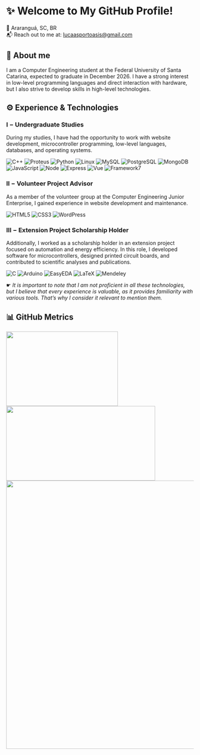 # ✨ Welcome to My GitHub Profile!
📌 Araranguá, SC, BR <br /> 📬 Reach out to me at: lucaasportoasis@gmail.com

## 📝 About me
I am a Computer Engineering student at the Federal University of Santa Catarina, expected to graduate in December 2026. I have a strong interest in low-level programming languages and direct interaction with hardware, but I also strive to develop skills in high-level technologies.

## ⚙️ Experience & Technologies
### Ⅰ − Undergraduate Studies
During my studies, I have had the opportunity to work with website development, microcontroller programming, low-level languages, databases, and operating systems.

![C++](https://img.shields.io/badge/C++-00599C?logo=cplusplus&style=for-the-badge)
![Proteus](https://img.shields.io/badge/PROTEUS-1C79B3?logo=proteus&style=for-the-badge)
![Python](https://img.shields.io/badge/PYTHON-3776AB?logo=python&style=for-the-badge&logoColor=FFD343)
![Linux](https://img.shields.io/badge/LINUX-d6b70d?logo=linux&style=for-the-badge&logoColor=black)
![MySQL](https://img.shields.io/badge/MYSQL-4479A1?logo=mysql&style=for-the-badge&logoColor=white)
![PostgreSQL](https://img.shields.io/badge/POSTGRESQL-4169E1?logo=postgresql&style=for-the-badge&logoColor=white)
![MongoDB](https://img.shields.io/badge/MONGODB-4169E1?logo=mongodb&style=for-the-badge&logoColor=47A248&color=black)
![JavaScript](https://img.shields.io/badge/JAVASCRIPT-F7DF1E?logo=javascript&style=for-the-badge&color=black)
![Node](https://img.shields.io/badge/NODE-5FA04E?logo=node.js&style=for-the-badge&logoColor=white)
![Express](https://img.shields.io/badge/EXPRESS-000000?logo=express&style=for-the-badge&logoColor=white)
![Vue](https://img.shields.io/badge/VUE-4FC08D?logo=vue.js&style=for-the-badge&logoColor=white)
![Framework7](https://img.shields.io/badge/FRAMEWORK7-EE350F?logo=framework7&style=for-the-badge&logoColor=white)

### Ⅱ − Volunteer Project Advisor
As a member of the volunteer group at the Computer Engineering Junior Enterprise, I gained experience in website development and maintenance.

![HTML5](https://img.shields.io/badge/HTML5-E34F26?logo=html5&logoColor=white&style=for-the-badge)
![CSS3](https://img.shields.io/badge/CSS3-1572B6?logo=css3&style=for-the-badge)
![WordPress](https://img.shields.io/badge/WORDPRESS-21759B?logo=wordpress&style=for-the-badge)

### Ⅲ − Extension Project Scholarship Holder
Additionally, I worked as a scholarship holder in an extension project focused on automation and energy efficiency. In this role, I developed software for microcontrollers, designed printed circuit boards, and contributed to scientific analyses and publications.

![C](https://img.shields.io/badge/C-00599C?logo=c&style=for-the-badge)
![Arduino](https://img.shields.io/badge/ARDUINO-00878F?logo=arduino&style=for-the-badge)
![EasyEDA](https://img.shields.io/badge/EASYEDA-1765F6?logo=easyeda&style=for-the-badge)
![LaTeX](https://img.shields.io/badge/LATEX-00599C?logo=latex&style=for-the-badge&logoColor=white)
![Mendeley](https://img.shields.io/badge/MENDELEY-00599C?logo=mendeley&style=for-the-badge&color=9D1620)

☛ *It is important to note that I am not proficient in all these technologies, but I believe that every experience is valuable, as it provides familiarity with various tools. That’s why I consider it relevant to mention them.*

## 📊 GitHub Metrics
<a href="https://github-readme-stats.vercel.app/api/top-langs/?username=lucaasporto&theme=swift">
  <img height=200 width=300 align="left" src="https://github-readme-stats.vercel.app/api/top-langs/?username=lucaasporto&theme=swift" />
</a>
<a href="https://github-readme-stats.vercel.app/api?username=lucaasporto&show_icons=true&rank_icon=github&theme=swift&include_all_commits=true">
  <img height=200  width=400 align="left" src="https://github-readme-stats.vercel.app/api?username=lucaasporto&show_icons=true&rank_icon=github&theme=swift&include_all_commits=true" />
</a>

<img src="http://github-profile-summary-cards.vercel.app/api/cards/profile-details?username=lucaasporto&theme=swift" width="720">

